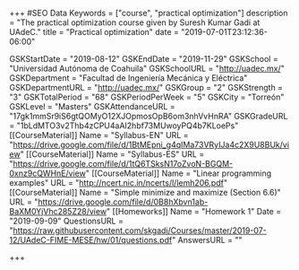 +++
#SEO Data
Keywords = ["course", "practical optimization"]
description = "The practical optimization course given by Suresh Kumar Gadi at UAdeC."
title = "Practical optimization"
date = "2019-07-01T23:12:36-06:00"

GSKStartDate = "2019-08-12"
GSKEndDate = "2019-11-29"
GSKSchool = "Universidad Autónoma de Coahuila"
GSKSchoolURL = "http://uadec.mx/"
GSKDepartment = "Facultad de Ingeniería Mecánica y Eléctrica"
GSKDepartmentURL = "http://uadec.mx/"
GSKGroup = "2"
GSKStrength = "3"
GSKTotalPeriod = "68"
GSKPeriodPerWeek = "5"
GSKCity = "Torreón"
GSKLevel = "Masters"
GSKAttendanceURL = "17gk1mmSr9iS6gtQOMyO12XJOpmosOpB6om3nhVvHnRA"
GSKGradeURL = "1bLdMTO3v2Thb4zCPU4aAI2hbf73MUwoyPQ4b7KLoePs"
[[CourseMaterial]]
    Name = "Syllabus-EN"
    URL = "https://drive.google.com/file/d/1BtMEpni_g4qIMa73VRyIJa4c2X9U8BUk/view"
[[CourseMaterial]]
    Name = "Syllabus-ES"
    URL = "https://drive.google.com/file/d/1tQ6TSksN17oZvoN-BGQM-0xnz9cQWHnE/view"
[[CourseMaterial]]
    Name = "Linear programming examples"
    URL = "http://ncert.nic.in/ncerts/l/lemh206.pdf"
[[CourseMaterial]]
    Name = "Simple minimize and maximize (Section 6.6)"
    URL = "https://drive.google.com/file/d/0B8hXbvn1ab-BaXM0YjVhc285Z28/view"
[[Homeworks]]
    Name = "Homework 1"
	Date = "2019-09-09"
    QuestionsURL = "https://raw.githubusercontent.com/skgadi/Courses/master/2019-07-12/UAdeC-FIME-MESE/hw/01/questions.pdf"
	AnswersURL = ""


	
	
+++
